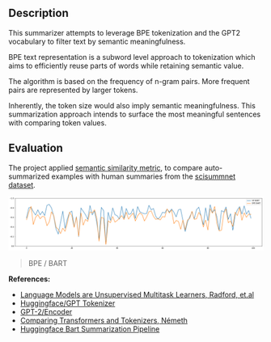## Description

This summarizer attempts to leverage BPE tokenization and the GPT2 vocabulary to filter text by semantic meaningfulness.

BPE text representation is a subword level approach to tokenization which aims to efficiently reuse parts of words while retaining semantic value.

The algorithm is based on the frequency of n-gram pairs. More frequent pairs are represented by larger tokens.

Inherently, the token size would also imply semantic meaningfulness. This summarization approach intends to surface the most meaningful sentences with comparing token values.


 ## Evaluation

 The project applied [semantic similarity metric](https://www.tensorflow.org/api_docs/python/tf/keras/losses/cosine_similarity), to compare auto-summarized examples with human summaries from the [scisummnet dataset](https://cs.stanford.edu/~myasu/projects/scisumm_net/).

 ![BART/BPE](summarizer/validation/bart_comparison.png)
 > BPE / BART

 **References:**
 - [Language Models are Unsupervised Multitask Learners, Radford, et.al](paper/language_models_are_unsupervised_multitask_learners.pdf)
 - [Huggingface/GPT Tokenizer](https://github.com/huggingface/transformers/blob/827d6d6ef071029cfe82838a18dab046b5813976/src/transformers/tokenization_gpt2.py)
 - [GPT-2/Encoder](https://github.com/openai/gpt-2/blob/master/src/encoder.py)
 - [Comparing Transformers and Tokenizers, Németh](https://towardsdatascience.com/comparing-transformer-tokenizers-686307856955)
 - [Huggingface Bart Summarization Pipeline](https://huggingface.co/transformers/model_doc/bart.html)
